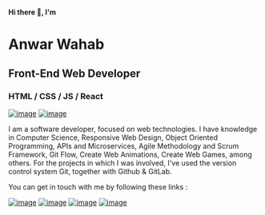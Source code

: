 #### Hi there 👋, I'm
# Anwar Wahab
## Front-End Web Developer
### HTML / CSS / JS / React
[![image](https://custom-icon-badges.demolab.com/badge/KL-MY-purple?style=for-the-badge&logo=location&logoColor=white)](https://www.google.com/maps/place/Kuala+Lumpur,+Federal+Territory+of+Kuala+Lumpur/@3.1388358,101.5221718,11z/data=!3m1!4b1!4m6!3m5!1s0x31cc362abd08e7d3:0x232e1ff540d86c99!8m2!3d3.1319197!4d101.6840589!16zL20vMDQ5ZDE?entry=ttu)
[![image](https://custom-icon-badges.herokuapp.com/badge/-Download%20Resume-F25278?style=for-the-badge&logo=download&logoColor=white)](http://mohammadahmadi.me/pdf/resume_mohammad_ahmadi.pdf)

I am a software developer, focused on web technologies. I have knowledge in Computer Science, Responsive Web Design, Object Oriented Programming, APIs and Microservices, Agile Methodology and Scrum Framework, Git Flow, Create Web Animations, Create Web Games, among others. For the projects in which I was involved, I've used the version control system Git, together with Github & GitLab.

You can get in touch with me by following these links : 

[![image](https://img.shields.io/badge/LinkedIn-0077B5?style=for-the-badge&logo=linkedin&logoColor=white)](http://www.linkedin.com/in/mohammad-ahmadi-a4b70a1b8)
[![image](https://img.shields.io/badge/Facebook-1877F2?style=for-the-badge&logo=facebook&logoColor=white)](https://www.facebook.com/mohammadahmadi.me)
[![image](https://img.shields.io/badge/Twitter-1DA1F2?style=for-the-badge&logo=twitter&logoColor=white)](https://twitter.com/mohammadahmadil)
[![image](https://img.shields.io/badge/Instagram-E4405F?style=for-the-badge&logo=instagram&logoColor=white)](http://www.instagram.com/mohammadahmadiofficiall)
